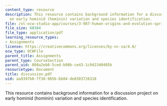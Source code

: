 ```yaml
---
content_type: resource
description: This resource contains background information for a discussion project
  on early hominid (hominin) variation and species identification.
file: /ol-ocw-studio-app/courses/3-987-human-origins-and-evolution-spring-2006/aa9397b07f30965bbb04de8303726318_discussion.pdf
file_size: 68384
file_type: application/pdf
learning_resource_types:
- Assignments
license: https://creativecommons.org/licenses/by-nc-sa/4.0/
ocw_type: OCWFile
parent_title: Assignments
parent_type: CourseSection
parent_uid: 808a2eb8-5ced-b98b-ce43-1c942340485b
resourcetype: Document
title: discussion.pdf
uid: aa9397b0-7f30-965b-bb04-de8303726318
---
```

This resource contains background information for a discussion project on early hominid (hominin) variation and species identification.